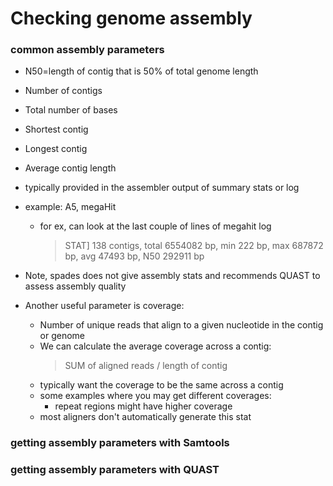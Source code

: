 # Checking genome assembly

### common assembly parameters
* N50=length of contig that is 50% of total genome length
* Number of contigs
* Total number of bases
* Shortest contig
* Longest contig
* Average contig length
* typically provided in the assembler output of summary stats or log
* example: A5, megaHit
	* for ex, can look at the last couple of lines of megahit log
		> STAT] 138 contigs, total 6554082 bp, min 222 bp, max 687872 bp, avg 47493 bp, N50 292911 bp
* Note, spades does not give assembly stats and recommends QUAST to assess assembly quality


* Another useful parameter is coverage:
	* Number of unique reads that align to a given nucleotide in the contig or genome
	* We can calculate the average coverage across a contig: 
		> SUM of aligned reads / length of contig
	* typically want the coverage to be the same across a contig
	* some examples where you may get different coverages:
		* repeat regions might have higher coverage
	* most aligners don't automatically generate this stat

### getting assembly parameters with Samtools

### getting assembly parameters with QUAST
